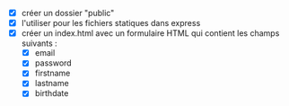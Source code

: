 - [X] créer un dossier "public"
- [X] l'utiliser pour les fichiers statiques dans express
- [X] créer un index.html avec un formulaire HTML qui contient les champs suivants : 
    - [X] email
    - [X] password
    - [X] firstname
    - [X] lastname
    - [X] birthdate
